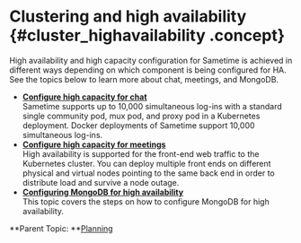# Clustering and high availability {#cluster_highavailability .concept}

High availability and high capacity configuration for Sametime is achieved in different ways depending on which component is being configured for HA. See the topics below to learn more about chat, meetings, and MongoDB.

-   **[Configure high capacity for chat](plan_cluster_chat.md)**  
Sametime supports up to 10,000 simultaneous log-ins with a standard single community pod, mux pod, and proxy pod in a Kubernetes deployment. Docker deployments of Sametime support 10,000 simultaneous log-ins.
-   **[Configure high capacity for meetings](plan_cluster_meetings.md)**  
High availability is supported for the front-end web traffic to the Kubernetes cluster. You can deploy multiple front ends on different physical and virtual nodes pointing to the same back end in order to distribute load and survive a node outage.
-   **[Configuring MongoDB for high availability](plan_cluster_mongodb.md)**  
This topic covers the steps on how to configure MongoDB for high availability.

**Parent Topic:  **[Planning](planning.md)


